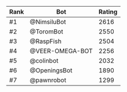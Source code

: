 Rank|Bot|Rating
---|---|---
#1|@NimsiluBot|2616
#2|@ToromBot|2550
#3|@RaspFish|2504
#4|@VEER-OMEGA-BOT|2256
#5|@colinbot|2032
#6|@OpeningsBot|1890
#7|@pawnrobot|1299
